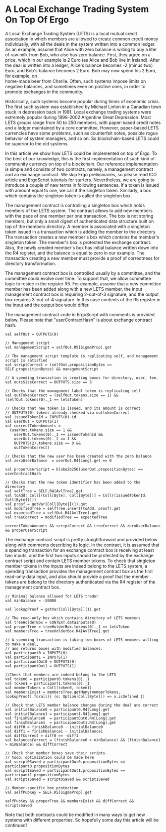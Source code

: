A Local Exchange Trading System On Top Of Ergo
==============================================

 A Local Exchange Trading System (LETS) is a local mutual credit association in which members are allowed to create common 
 credit money individually, with all the deals in the system written into a common ledger. 
 As an example, assume that Alice with zero balance is willing to buy a liter of raw milk from Bob, who also has zero balance.
 First, they agree on a price, which in our example is 2 Euro (as Alice and Bob live in Ireland). 
 After the deal is written into a ledger, Alice's balance becomes -2 (minus 
 two) Euro, and Bob's balance becomes 2 Euro. Bob may now spend his 2 Euro, for example, on  
 home-made beer from Charlie. Often, such systems impose limits on negative balances, and sometimes 
 even on positive ones, in order to promote exchanges in the community.
 
 Historically, such systems become popular during times of economic crisis. 
 The first such system was established by Michael Linton in a Canadian town stuck in depression back in 1981. 
 Local exchange trading systems were extremely popular during 1998-2002 Argentine Great Depression. 
 Most LETS groups range from 50 to 250 members, with paper-based credit notes and a ledger maintained by a core committee. 
 However, paper-based LETS currencies have some problems, such as counterfeit notes, 
 possible rogue behavior of system managers, and so on. So blockchain-based LETS could be superior to the old systems.
 
 In this article we show how LETS could be implemented on top of Ergo. To the best of our knowledge, this is 
 the first implementation of such kind of community currency on top of a blockchain.
 Our reference implementation 
 is simple and consists of two contracts, namely, a management contract and an exchange contract.
 We skip Ergo preliminaries, so please read ICO article and ErgoScript tutorials for starters.
 Nevertheless, we are going to introduce a couple of new terms in following sentences.
 If a token is issued with amount equal to one, we call it the singleton token. Similarly, 
 a box which contains the singleton token is called the singleton box.
 
 The management contract is controlling a singleton box which holds members of the LETS system. 
 The contract allows to add new members with the pace of one member per one transaction. The box
 is not storing members, but only a small digest of authenticated data structure built on top of
 the members directory. A member is associated with a singleton token issued in a transaction which
 is adding the member to the directory. The transaction creates a new member's box which contains
 the member's singleton token. The member's box is protected the exchange contract. Also, the newly
 created member's box has initial balance written down into the R4 register, and the balance is 
 equal to zero in our example. The transaction creating a new member must provide a proof of correctness for
 directory transformation.  
 
 The management contract box is controlled usually by a committee, and the committee could evolve over time. To support 
 that, we allow committee logic to reside in the register R5.
 For example, assume that a new committee member has been added along with a new LETS member,
 the input management contract box is requiring 2-out-of-3 signature, and the output box requires 3-out-of-4 signature.
 In this case contents of the R5 register in the input and the output box would differ.
 
 The management contract code in ErgoScript with comments is provided below. Please note that 
 "userContractHash" is about exchange contract hash. 
 
    val selfOut = OUTPUTS(0)
 
    // Management script
    val managementScript = selfOut.R5[SigmaProp].get
 
    // The management script template is replicating self, and management script is satisfied
    val scriptCorrect = (selfOut.propositionBytes == SELF.propositionBytes) && managementScript
 
    // A spending transaction is creating boxes for directory, user, fee.
    val outsSizeCorrect = OUTPUTS.size == 3
 
    // Checks that the management label token is replicating self
    val outTokenCorrect = (selfOut.tokens.size == 1) && (selfOut.tokens(0)._1 == letsToken)
 
    // Checks that new token is issued, and its amount is correct
    // OUTPUTS(0) tokens already checked via outtokenCorrect
    val issuedTokenId = INPUTS(0).id
    val userOut = OUTPUTS(1)
    val correctTokenAmounts =
      (userOut.tokens.size == 1 &&
        userOut.tokens(0)._1 == issuedTokenId &&
        userOut.tokens(0)._2 == 1 &&
        OUTPUTS(2).tokens.size == 0 &&
        outTokenCorrect)
 
    // Checks that the new user has been created with the zero balance
    val zeroUserBalance  = userOut.R4[Long].get == 0
 
    val properUserScript = blake2b256(userOut.propositionBytes) == userContractHash
 
    // Checks that the new token identifier has been added to the directory
    val selfTree = SELF.R4[AvlTree].get
    val toAdd: Coll[(Coll[Byte], Coll[Byte])] = Coll((issuedTokenId, Coll[Byte]()))
    val proof = getVar[Coll[Byte]](1).get
    val modifiedTree = selfTree.insert(toAdd, proof).get
    val expectedTree = selfOut.R4[AvlTree].get
    val treeCorrect = modifiedTree == expectedTree
 
    correctTokenAmounts && scriptCorrect && treeCorrect && zeroUserBalance && properUserScript       
 
 
 The exchange contract script is pretty straightforward and provided below along with comments describing its logic. In the 
 contract, it is assumed that a spending transaction for an exchange contract box is receiving at least two inputs, 
 and the first two inputs should be protected by the exchange contract script and contain LETS member tokens. To check
 that singleton member tokens in the inputs are indeed belong to the LETS system, a spending transaction provides the management
 contract box as the first read-only data input, and also should provide a proof that the member tokens are belong to 
 the directory authenticated via the R4 register of the management contract box. 
 
    // Minimal balance allowed for LETS trader
    val minBalance = -20000
 
    val lookupProof = getVar[Coll[Byte]](1).get
 
    // The read-only box which contains directory of LETS members
    val treeHolderBox = CONTEXT.dataInputs(0)
    val properTree = treeHolderBox.tokens(0)._1 == letsToken
    val membersTree = treeHolderBox.R4[AvlTree].get
 
    // A spending transaction is taking two boxes of LETS members willing to make a deal,
    // and returns boxes with modified balances.
    val participant0 = INPUTS(0)
    val participant1 = INPUTS(1)
    val participantOut0 = OUTPUTS(0)
    val participantOut1 = OUTPUTS(1)
 
    //Check that members are indeed belong to the LETS
    val token0 = participant0.tokens(0)._1
    val token1 = participant1.tokens(0)._1
    val memberTokens = Coll(token0, token1)
    val membersExist = membersTree.getMany(memberTokens, lookupProof).forall({ (o: Option[Coll[Byte]]) => o.isDefined })
 
    // Check that LETS member balance changes during the deal are correct
    val initialBalance0 = participant0.R4[Long].get
    val initialBalance1 = participant1.R4[Long].get
    val finishBalance0  = participantOut0.R4[Long].get
    val finishBalance1  = participantOut1.R4[Long].get
    val diff0 = finishBalance0 - initialBalance0
    val diff1 = finishBalance1 - initialBalance1
    val diffCorrect = diff0 == -diff1
    val balancesCorrect = (finishBalance0 > minBalance) && (finishBalance1 > minBalance) && diffCorrect
 
    // Check that member boxes save their scripts.
    // todo: optimization could be made here
    val script0Saved = participantOut0.propositionBytes == participant0.propositionBytes
    val script1Saved = participantOut1.propositionBytes == participant1.propositionBytes
    val scriptsSaved = script0Saved && script1Saved
 
    // Member-specific box protection
    val selfPubKey = SELF.R5[SigmaProp].get
 
    selfPubKey && properTree && membersExist && diffCorrect && scriptsSaved
    
 Note that both contracts could be modified in many ways to get new systems with different properties. So hopefully 
 some day this article will be continued!
